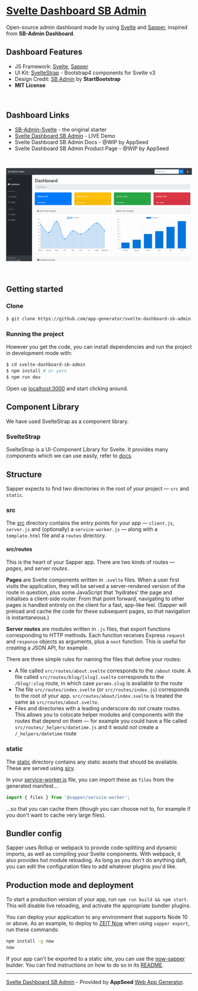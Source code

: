 # [Svelte Dashboard SB Admin](https://svelte-dashboard-sb-admin.appseed.us/)

Open-source admin dashboard made by using [Svelte](https://svelte.dev/) and [Sapper](https://sapper.svelte.dev/), inspired from **SB-Admin Dashboard**.

## Dashboard Features

- JS Framework: [Svelte](https://svelte.dev/), [Sapper](https://sapper.svelte.dev/)
- UI Kit: [SvelteStrap](https://github.com/bestguy/sveltestrap) - Bootstrap4 components for Svelte v3
- Design Credit: [SB Admin](https://startbootstrap.com/templates/sb-admin/) by **StartBootstrap**
- **MIT License**

<br />

## Dashboard Links

- [SB-Admin-Svelte](https://github.com/app-generator/svelte-dashboard-sb-admin) - the original starter
- [Svelte Dashboard SB Admin](https://svelte-dashboard-sb-admin.appseed.us/) - LIVE Demo
- Svelte Dashboard SB Admin Docs - @WIP by AppSeed
- Svelte Dashboard SB Admin Product Page - @WIP by AppSeed

<br />

![Svelte Dashboard SB Admin - Open-Source Admin Dashboard coded in Svelte.](https://raw.githubusercontent.com/app-generator/static/master/products/svelte-dashboard-sb-admin-intro.gif)

<br />

## Getting started

### Clone

```bash
$ git clone https://github.com/app-generator/svelte-dashboard-sb-admin.git
```

### Running the project

However you get the code, you can install dependencies and run the project in development mode with:

```bash
$ cd svelte-dashboard-sb-admin
$ npm install # or yarn
$ npm run dev
```

Open up [localhost:3000](http://localhost:3000) and start clicking around.

## Component Library

We have used SvelteStrap as a component library.

### SvelteStrap

SvelteStrap is a UI-Component Library for Svelte. It provides many components which we can use easily, refer to [docs](https://github.com/bestguy/sveltestrap).

## Structure

Sapper expects to find two directories in the root of your project — `src` and `static`.

### src

The [src](src) directory contains the entry points for your app — `client.js`, `server.js` and (optionally) a `service-worker.js` — along with a `template.html` file and a `routes` directory.

#### src/routes

This is the heart of your Sapper app. There are two kinds of routes — _pages_, and _server routes_.

**Pages** are Svelte components written in `.svelte` files. When a user first visits the application, they will be served a server-rendered version of the route in question, plus some JavaScript that 'hydrates' the page and initialises a client-side router. From that point forward, navigating to other pages is handled entirely on the client for a fast, app-like feel. (Sapper will preload and cache the code for these subsequent pages, so that navigation is instantaneous.)

**Server routes** are modules written in `.js` files, that export functions corresponding to HTTP methods. Each function receives Express `request` and `response` objects as arguments, plus a `next` function. This is useful for creating a JSON API, for example.

There are three simple rules for naming the files that define your routes:

- A file called `src/routes/about.svelte` corresponds to the `/about` route. A file called `src/routes/blog/[slug].svelte` corresponds to the `/blog/:slug` route, in which case `params.slug` is available to the route
- The file `src/routes/index.svelte` (or `src/routes/index.js`) corresponds to the root of your app. `src/routes/about/index.svelte` is treated the same as `src/routes/about.svelte`.
- Files and directories with a leading underscore do _not_ create routes. This allows you to colocate helper modules and components with the routes that depend on them — for example you could have a file called `src/routes/_helpers/datetime.js` and it would _not_ create a `/_helpers/datetime` route

### static

The [static](static) directory contains any static assets that should be available. These are served using [sirv](https://github.com/lukeed/sirv).

In your [service-worker.js](src/service-worker.js) file, you can import these as `files` from the generated manifest...

```js
import { files } from '@sapper/service-worker';
```

...so that you can cache them (though you can choose not to, for example if you don't want to cache very large files).

## Bundler config

Sapper uses Rollup or webpack to provide code-splitting and dynamic imports, as well as compiling your Svelte components. With webpack, it also provides hot module reloading. As long as you don't do anything daft, you can edit the configuration files to add whatever plugins you'd like.

## Production mode and deployment

To start a production version of your app, run `npm run build && npm start`. This will disable live reloading, and activate the appropriate bundler plugins.

You can deploy your application to any environment that supports Node 10 or above. As an example, to deploy to [ZEIT Now](https://zeit.co/now) when using `sapper export`, run these commands:

```bash
npm install -g now
now
```

If your app can't be exported to a static site, you can use the [now-sapper](https://github.com/thgh/now-sapper) builder. You can find instructions on how to do so in its [README](https://github.com/thgh/now-sapper#basic-usage).

---
[Svelte Dashboard SB Admin](https://svelte-dashboard-sb-admin.appseed.us/) - Provided by **AppSeed** [Web App Generator](https://appseed.us/app-generator).
